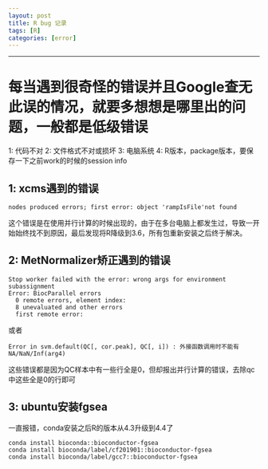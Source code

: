 ```yaml
---
layout: post
title: R bug 记录
tags: [R]
categories: [error]
---
```

------------------------------------------------------------------------

# 每当遇到很奇怪的错误并且Google查无此误的情况，就要多想想是哪里出的问题，一般都是低级错误
1: 代码不对 
2: 文件格式不对或损坏 
3: 电脑系统 
4: R版本，package版本，要保存一下之前work的时候的session info
## 1: xcms遇到的错误
```
nodes produced errors; first error: object 'rampIsFile'not found
```
这个错误是在使用并行计算的时候出现的，由于在多台电脑上都发生过，导致一开始始终找不到原因，最后发现将R降级到3.6，所有包重新安装之后终于解决。

## 2: MetNormalizer矫正遇到的错误
```
Stop worker failed with the error: wrong args for environment subassignment
Error: BiocParallel errors
  0 remote errors, element index: 
  8 unevaluated and other errors
  first remote error:
```
或者
```
Error in svm.default(QC[, cor.peak], QC[, i]) : 外接函数调用时不能有NA/NaN/Inf(arg4)
```
这些错误都是因为QC样本中有一些行全是0，但却报出并行计算的错误，去除qc中这些全是0的行即可

## 3: ubuntu安装fgsea
一直报错，conda安装之后R的版本从4.3升级到4.4了
```
conda install bioconda::bioconductor-fgsea
conda install bioconda/label/cf201901::bioconductor-fgsea
conda install bioconda/label/gcc7::bioconductor-fgsea
```
